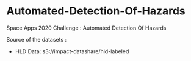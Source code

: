 # Automated-Detection-Of-Hazards
Space Apps 2020 Challenge : Automated Detection Of Hazards 

Source of the datasets : 
- HLD Data: s3://impact-datashare/hld-labeled
